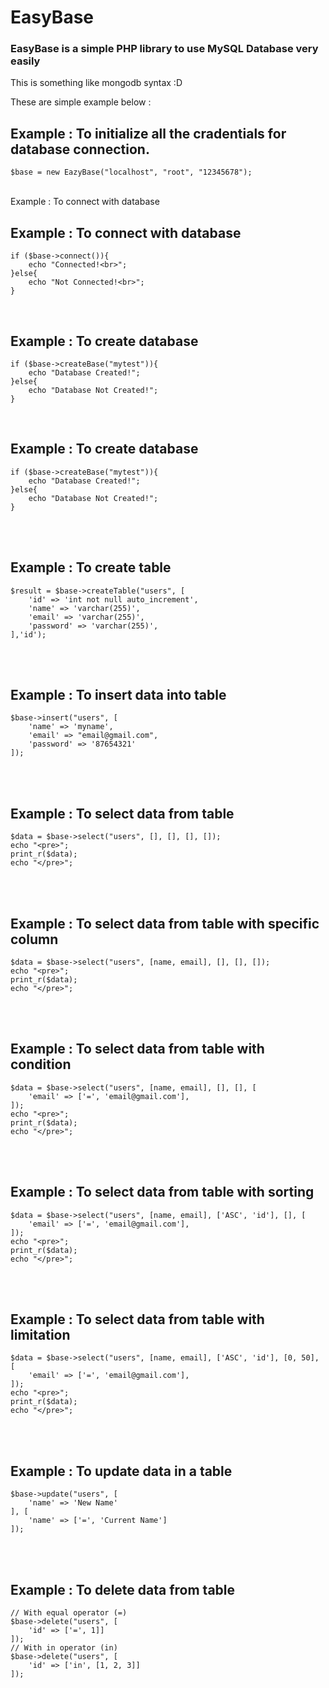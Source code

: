 <h1>EasyBase</h1>
<h3>EasyBase is a simple PHP library to use MySQL Database very easily</h3>

<p>This is something like mongodb syntax :D</p>

These are simple example below : 
<br>
<h2>Example : To initialize all the cradentials for database connection.</h2>

```
$base = new EazyBase("localhost", "root", "12345678");
```
<br>
Example : To connect with database
<br>
<h2>Example : To connect with database</h2>

```
if ($base->connect()){
	echo "Connected!<br>";
}else{
	echo "Not Connected!<br>";
}
```
<br>
<h2>Example : To create database</h2>

```
if ($base->createBase("mytest")){
	echo "Database Created!";
}else{
	echo "Database Not Created!";
}
```
<br>
<h2>Example : To create database</h2>

```
if ($base->createBase("mytest")){
	echo "Database Created!";
}else{
	echo "Database Not Created!";
}
```
<br>
<br>
<h2>Example : To create table</h2>

```
$result = $base->createTable("users", [
	'id' => 'int not null auto_increment',
	'name' => 'varchar(255)',
	'email' => 'varchar(255)',
	'password' => 'varchar(255)',
],'id');
```
<br>
<br>
<h2>Example : To insert data into table</h2>

```
$base->insert("users", [
	'name' => 'myname',
	'email' => "email@gmail.com",
	'password' => '87654321'
]);
```
<br>
<br>
<h2>Example : To select data from table</h2>

```
$data = $base->select("users", [], [], [], []);
echo "<pre>";
print_r($data);
echo "</pre>";
```
<br>
<br>
<h2>Example : To select data from table with specific column</h2>

```
$data = $base->select("users", [name, email], [], [], []);
echo "<pre>";
print_r($data);
echo "</pre>";
```
<br>
<br>
<h2>Example : To select data from table with condition</h2>

```
$data = $base->select("users", [name, email], [], [], [	
	'email' => ['=', 'email@gmail.com'],
]);
echo "<pre>";
print_r($data);
echo "</pre>";
```
<br>
<br>
<h2>Example : To select data from table with sorting</h2>

```
$data = $base->select("users", [name, email], ['ASC', 'id'], [], [	
	'email' => ['=', 'email@gmail.com'],
]);
echo "<pre>";
print_r($data);
echo "</pre>";
```
<br>
<br>
<h2>Example : To select data from table with limitation</h2>

```
$data = $base->select("users", [name, email], ['ASC', 'id'], [0, 50], [	
	'email' => ['=', 'email@gmail.com'],
]);
echo "<pre>";
print_r($data);
echo "</pre>";
```
<br>
<br>
<h2>Example : To update data in a table</h2>

```
$base->update("users", [
	'name' => 'New Name'
], [
	'name' => ['=', 'Current Name']
]);
```
<br>
<br>
<h2>Example : To delete data from table</h2>

```
// With equal operator (=)
$base->delete("users", [
	'id' => ['=', 1]]
]);
// With in operator (in)
$base->delete("users", [
	'id' => ['in', [1, 2, 3]]
]);
```